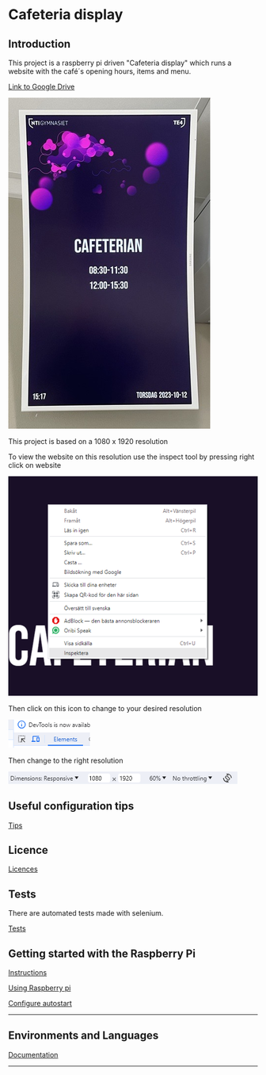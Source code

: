 # Cafeteria display

## Introduction

This project is a raspberry pi driven "Cafeteria display" which runs a website with the café´s opening hours, items and menu.


[Link to Google Drive](https://drive.google.com/drive/folders/1Yf2ABcoPqGIK5E88mXdyQchkGVjTMYVt)

![Cafeteria-skylten](Documentations/images/CafeteriaSkylten.png)

This project is based on a 1080 x 1920 resolution 

To view the website on this resolution use the inspect tool by pressing right click on website

![Inspekt image](Documentations/images/inspectImg.png)

Then click on this icon to change to your desired resolution

![Res image](Documentations/images/click1.png)

Then change to the right resolution

![Input image](Documentations/images/resInput.png)

## Useful configuration tips

[Tips](Documentations/configuration.md)

## Licence

[Licences](Documentations/licence.md)

## Tests

There are automated tests made with selenium. 

[Tests](Documentations/tests.md)

## Getting started with the Raspberry Pi
[Instructions](Documentations/raspberrySetup.md)

[Using Raspberry pi](Documentations/usingRaspberryPi.md)

[Configure autostart](Documentations/autostart.md)


***

## Environments and Languages 
[Documentation](Documentations/enviromentsLanguages.md)

***
